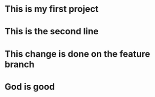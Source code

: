 # This is my first project
# This is the second line
# This change is done on the feature branch
# God is good